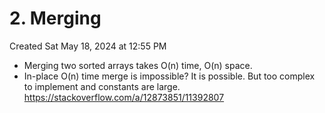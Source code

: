 # 2. Merging
Created Sat May 18, 2024 at 12:55 PM


- Merging two sorted arrays takes O(n) time, O(n) space.
- In-place O(n) time merge is impossible? It is possible. But too complex to implement and constants are large. https://stackoverflow.com/a/12873851/11392807